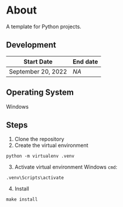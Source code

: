# About
A template for Python projects. 

## Development
Start Date  | End date
-|-
September 20, 2022 | *NA*

## Operating System
Windows


## Steps

1. Clone the repository
2. Create the virtual environment
```
python -m virtualenv .venv
```
3. Activate virtual environment
Windows `cmd`:
```
.venv\Scripts\activate
```
4. Install
```
make install
```